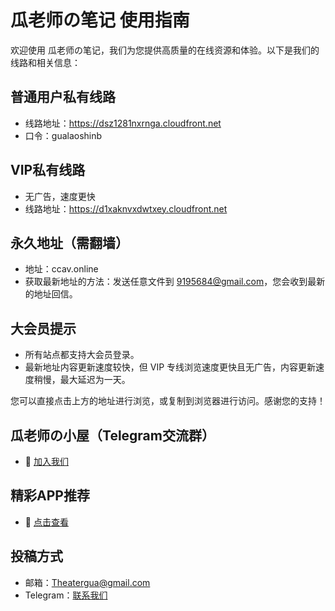 # 瓜老师の笔记 使用指南

欢迎使用 瓜老师の笔记，我们为您提供高质量的在线资源和体验。以下是我们的线路和相关信息：

## 普通用户私有线路
- 线路地址：https://dsz1281nxrnga.cloudfront.net
- 口令：gualaoshinb

## VIP私有线路
- 无广告，速度更快
- 线路地址：https://d1xaknvxdwtxey.cloudfront.net

## 永久地址（需翻墙）
- 地址：ccav.online
- 获取最新地址的方法：发送任意文件到 9195684@gmail.com，您会收到最新的地址回信。

## 大会员提示
- 所有站点都支持大会员登录。
- 最新地址内容更新速度较快，但 VIP 专线浏览速度更快且无广告，内容更新速度稍慢，最大延迟为一天。

您可以直接点击上方的地址进行浏览，或复制到浏览器进行访问。感谢您的支持！

## 瓜老师の小屋（Telegram交流群）
- 📰 [加入我们](https://t.me/+n1SkJkPWj3U1ODc1)

## 精彩APP推荐
- 💋 [点击查看](https://adpic5.ysq.lat)

## 投稿方式
- 邮箱：Theatergua@gmail.com
- Telegram：[联系我们](https://t.me/nceng656)


